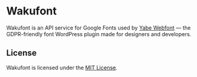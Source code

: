 # Wakufont

Wakufont is an API service for Google Fonts used by [Yabe Webfont](https://webfont.yabe.land/) — the GDPR-friendly font WordPress plugin made for designers and developers.

## License

Wakufont is licensed under the [MIT License](/LICENSE).